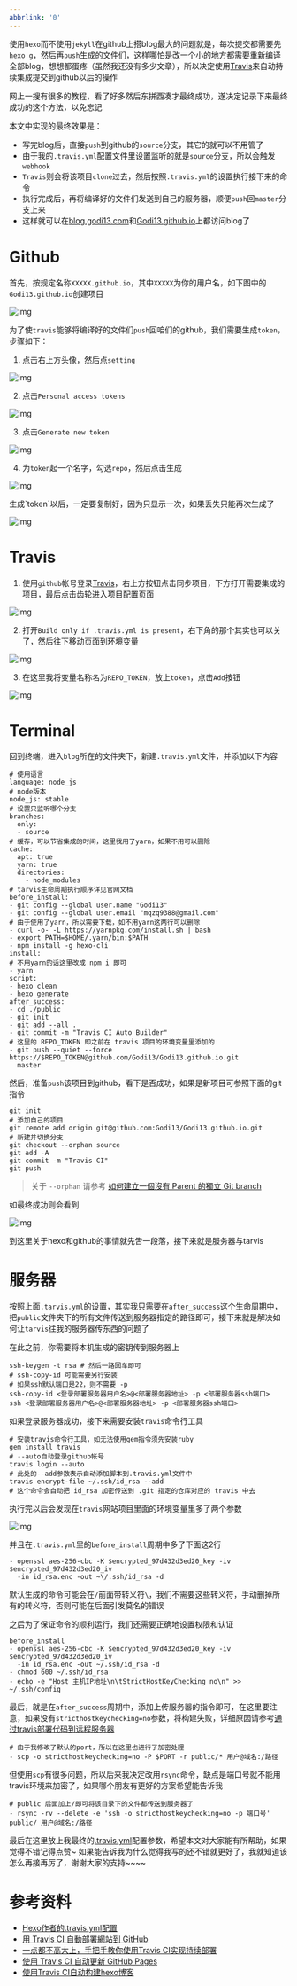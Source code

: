```yaml
---
abbrlink: '0'
---
```

使用`hexo`而不使用`jekyll`在github上搭blog最大的问题就是，每次提交都需要先`hexo g`，然后再`push`生成的文件们，这样哪怕是改一个小的地方都需要重新编译全部blog，想想都蛋疼（虽然我还没有多少文章），所以决定使用[Travis](https://travis-ci.org/)来自动持续集成提交到github以后的操作

网上一搜有很多的教程，看了好多然后东拼西凑才最终成功，遂决定记录下来最终成功的这个方法，以免忘记

本文中实现的最终效果是：

- 写完blog后，直接`push`到github的`source`分支，其它的就可以不用管了
- 由于我的`.travis.yml`配置文件里设置监听的就是`source`分支，所以会触发`webhook`
- `Travis`则会将该项目`clone`过去，然后按照`.travis.yml`的设置执行接下来的命令
- 执行完成后，再将编译好的文件们发送到自己的服务器，顺便`push`回`master`分支上来
- 这样就可以在[blog.godi13.com](http://blog.godi13.com/)和[Godi13.github.io](http://godi13.github.io/)上都访问blog了

# Github

首先，按规定名称`XXXXX.github.io`，其中`XXXXX`为你的用户名，如下图中的`Godi13.github.io`创建项目

![img](https://segmentfault.com/img/remote/1460000009054998?w=350&h=416)

为了使`travis`能够将编译好的文件们`push`回咱们的github，我们需要生成`token`，步骤如下：

1) 点击右上方头像，然后点`setting`

![img](https://segmentfault.com/img/remote/1460000009054999?w=350&h=450)

2) 点击`Personal access tokens`

![img](https://segmentfault.com/img/remote/1460000009055000?w=350&h=598)

3) 点击`Generate new token`

![img](https://segmentfault.com/img/remote/1460000009055001?w=486&h=200)

4) 为`token`起一个名字，勾选`repo`，然后点击生成

![img](https://segmentfault.com/img/remote/1460000009055043?w=350&h=254)

<div class="tip">生成`token`以后，一定要复制好，因为只显示一次，如果丢失只能再次生成了</div>

![img](https://segmentfault.com/img/remote/1460000009055003?w=1460&h=114)

# Travis

1) 使用`github`帐号登录[Travis](https://travis-ci.org/)，右上方按钮点击同步项目，下方打开需要集成的项目，最后点击齿轮进入项目配置页面

![img](https://segmentfault.com/img/remote/1460000009055004?w=1376&h=1282)

2) 打开`Build only if .travis.yml is present`，右下角的那个其实也可以关了，然后往下移动页面到环境变量

![img](https://segmentfault.com/img/remote/1460000009055005?w=1452&h=290)

3) 在这里我将变量名称名为`REPO_TOKEN`，放上`token`，点击`Add`按钮

![img](https://segmentfault.com/img/remote/1460000009059851?w=1900&h=294)

# Terminal

回到终端，进入`blog`所在的文件夹下，新建`.travis.yml`文件，并添加以下内容

```
# 使用语言
language: node_js
# node版本
node_js: stable
# 设置只监听哪个分支
branches:
  only:
  - source
# 缓存，可以节省集成的时间，这里我用了yarn，如果不用可以删除
cache:
  apt: true
  yarn: true
  directories:
    - node_modules
# tarvis生命周期执行顺序详见官网文档
before_install:
- git config --global user.name "Godi13"
- git config --global user.email "mqzq9388@gmail.com"
# 由于使用了yarn，所以需要下载，如不用yarn这两行可以删除
- curl -o- -L https://yarnpkg.com/install.sh | bash
- export PATH=$HOME/.yarn/bin:$PATH
- npm install -g hexo-cli
install:
# 不用yarn的话这里改成 npm i 即可
- yarn
script:
- hexo clean
- hexo generate
after_success:
- cd ./public
- git init
- git add --all .
- git commit -m "Travis CI Auto Builder"
# 这里的 REPO_TOKEN 即之前在 travis 项目的环境变量里添加的
- git push --quiet --force https://$REPO_TOKEN@github.com/Godi13/Godi13.github.io.git
  master
```

然后，准备`push`该项目到github，看下是否成功，如果是新项目可参照下面的git指令

```
git init
# 添加自己的项目
git remote add origin git@github.com:Godi13/Godi13.github.io.git
# 新建并切换分支
git checkout --orphan source
git add -A
git commit -m "Travis CI"
git push
```

> 关于 `--orphan` 请参考 [如何建立一個沒有 Parent 的獨立 Git branch](https://ihower.tw/blog/archives/5691)

如最终成功则会看到

![img](https://segmentfault.com/img/remote/1460000009055020?w=2558&h=1232)

到这里关于hexo和github的事情就先吿一段落，接下来就是服务器与tarvis

# 服务器

按照上面`.tarvis.yml`的设置，其实我只需要在`after_success`这个生命周期中，把`public`文件夹下的所有文件传送到服务器指定的路径即可，接下来就是解决如何让`tarvis`往我的服务器传东西的问题了

在此之前，你需要将本机生成的密钥传到服务器上

```
ssh-keygen -t rsa # 然后一路回车即可
# ssh-copy-id 可能需要另行安装
# 如果ssh默认端口是22，则不需要 -p
ssh-copy-id <登录部署服务器用户名>@<部署服务器地址> -p <部署服务器ssh端口>
ssh <登录部署服务器用户名>@<部署服务器地址> -p <部署服务器ssh端口>
```

如果登录服务器成功，接下来需要安装`travis`命令行工具

```
# 安装travis命令行工具，如无法使用gem指令须先安装ruby
gem install travis
# --auto自动登录github帐号
travis login --auto
# 此处的--add参数表示自动添加脚本到.travis.yml文件中
travis encrypt-file ~/.ssh/id_rsa --add
# 这个命令会自动把 id_rsa 加密传送到 .git 指定的仓库对应的 travis 中去
```

执行完以后会发现在`travis`网站项目里面的环境变量里多了两个参数

![img](https://segmentfault.com/img/remote/1460000009055021?w=1808&h=382)

并且在`.travis.yml`里的`before_install`周期中多了下面这2行

```
- openssl aes-256-cbc -K $encrypted_97d432d3ed20_key -iv $encrypted_97d432d3ed20_iv
  -in id_rsa.enc -out ~\/.ssh/id_rsa -d
```

默认生成的命令可能会在`/`前面带转义符`\`，我们不需要这些转义符，手动删掉所有的转义符，否则可能在后面引发莫名的错误

之后为了保证命令的顺利运行，我们还需要正确地设置权限和认证

```
before_install
- openssl aes-256-cbc -K $encrypted_97d432d3ed20_key -iv $encrypted_97d432d3ed20_iv
  -in id_rsa.enc -out ~/.ssh/id_rsa -d
- chmod 600 ~/.ssh/id_rsa
- echo -e "Host 主机IP地址\n\tStrictHostKeyChecking no\n" >> ~/.ssh/config
```

最后，就是在`after_success`周期中，添加上传服务器的指令即可，在这里要注意，如果没有`stricthostkeychecking=no`参数，将构建失败，详细原因请参考[通过travis部署代码到远程服务器](http://blog.csdn.net/qq8427003/article/details/64921238)

```
# 由于我修改了默认的port，所以在这里也进行了加密处理
- scp -o stricthostkeychecking=no -P $PORT -r public/* 用户@域名:/路径
```

但使用`scp`有很多问题，所以后来我决定改用`rsync`命令，缺点是端口号就不能用travis环境来加密了，如果哪个朋友有更好的方案希望能告诉我

```
# public 后面加上/即可将该目录下的文件都传送到服务器了
- rsync -rv --delete -e 'ssh -o stricthostkeychecking=no -p 端口号' public/ 用户@域名:/路径
```

最后在这里放上我最终的[.travis.yml](https://github.com/Godi13/Godi13.github.io/blob/source/.travis.yml)配置参数，希望本文对大家能有所帮助，如果觉得不错记得点赞~ 如果能告诉我为什么觉得我写的还不错就更好了，我就知道该怎么再接再厉了，谢谢大家的支持~~~~

# 参考资料

- [Hexo作者的.travis.yml配置](https://github.com/tommy351/tommy351.github.io/blob/source/.travis.yml)
- [用 Travis CI 自動部署網站到 GitHub](https://zespia.tw/blog/2015/01/21/continuous-deployment-to-github-with-travis/)
- [一点都不高大上，手把手教你使用Travis CI实现持续部署](https://zhuanlan.zhihu.com/p/25066056)
- [使用 Travis CI 自动更新 GitHub Pages](http://notes.iissnan.com/2016/publishing-github-pages-with-travis-ci/)
- [使用Travis CI自动构建hexo博客](http://magicse7en.github.io/2016/03/27/travis-ci-auto-deploy-hexo-github/)